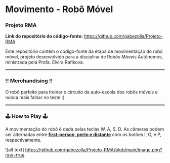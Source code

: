 # Movimento - Robô Móvel
### Projeto RMA

**Link do repositório do código-fonte:** https://github.com/gabezolla/Projeto-RMA

Este repositório contém o código-fonte da etapa de movimentação do robô móvel, projeto desenvolvido para a disciplina de Robôs Móveis Autônomos, ministrada pela Profa. Elvira Rafikova.

<hr style="border:1px solid gray"> </hr>

### :bangbang: **Merchandising** :bangbang:
O robô perfeito para treinar o circuito da auto-escola dos robôs móveis e nunca mais falhar no teste :)

<hr style="border:1px solid gray"> </hr>

### :joystick: **How to Play** :joystick:
A movimentação do robô é dada pelas teclas W, A, S, D.
As câmeras podem ser alternadas entre <span style="text-decoration: underline">**first-person, perto e distante**</span> com os botões I, O, e P, respectivamente.

![alt text] https://github.com/gabezolla/Projeto-RMA/blob/main/image.png?raw=true